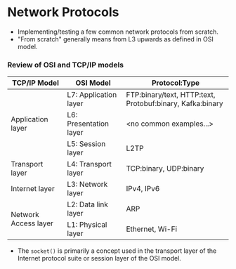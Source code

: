 # Network Protocols

* Implementing/testing a few common network protocols from scratch.
* "From scratch" generally means from L3 upwards as defined in OSI model.

### Review of OSI and TCP/IP models

<table>
    <thead>
        <tr>
            <th>TCP/IP Model</th>
            <th>OSI Model</th>
            <th>Protocol:Type</th>
        </tr>
    </thead>
    <tbody>
        <tr>
            <td rowspan=3>Application layer</td>
            <td>L7: Application layer</td>
            <td>FTP:binary/text, HTTP:text, Protobuf:binary, Kafka:binary</td>
        </tr>
        <tr>
            <td>L6: Presentation layer</td>
            <td>&#60;no common examples...&#62;</td>
        </tr>
        <tr>
            <td>L5: Session layer</td>
            <td>L2TP</td>
        </tr>
        <tr>
            <td>Transport layer</td>
            <td>L4: Transport layer</td>
            <td>TCP:binary, UDP:binary</td>
        </tr>
        <tr>
            <td>Internet layer</td>
            <td>L3: Network layer</td>
            <td>IPv4, IPv6</td>
        </tr>
        <tr>
            <td rowspan=2>Network Access layer</td>
            <td>L2: Data link layer</td>
            <td>ARP</td>
        </tr> 
        <tr>
            <td>L1: Physical layer</td>
            <td>Ethernet, Wi-Fi</td>
        </tr>
    </tbody>
</table>

* The `socket()` is primarily a concept used in the transport layer of the Internet protocol suite or session layer of the OSI model.
